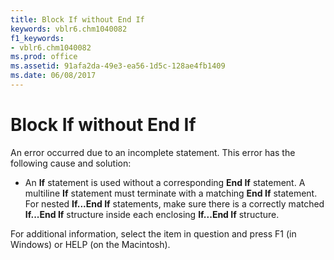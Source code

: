 ```yaml
---
title: Block If without End If
keywords: vblr6.chm1040082
f1_keywords:
- vblr6.chm1040082
ms.prod: office
ms.assetid: 91afa2da-49e3-ea56-1d5c-128ae4fb1409
ms.date: 06/08/2017
---
```



# Block If without End If

An error occurred due to an incomplete statement. This error has the following cause and solution:



- An **If** statement is used without a corresponding **End If** statement. A multiline **If** statement must terminate with a matching **End If** statement. For nested **If...End If** statements, make sure there is a correctly matched **If...End If** structure inside each enclosing **If...End If** structure.
    

For additional information, select the item in question and press F1 (in Windows) or HELP (on the Macintosh).

